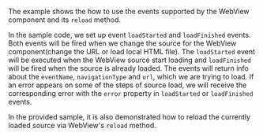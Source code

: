 The example shows the how to use the events supported by the WebView component and its `reload` method.

<snippet id='web-events-xml'/>
<snippet id='webview-js-events'/>
<snippet id='webview-ts-events'/>

In the sample code, we set up event `loadStarted` and `loadFinished` events. Both events will be fired when we change the source for the WebView component(change the URL or load local HTML file). The `loadStarted` event will be executed when the WebView source start loading and `loadFinished` will be fired when the source is already loaded. The events will return info about the `eventName`, `navigationType` and `url`, which we are trying to load. If an error appears on some of the steps of source load, we will receive the corresponding error with the `error` property in `loadStarted` or `loadFinished` events.

In the provided sample, it is also demonstrated how to reload the currently loaded source via WebView's `reload` method.